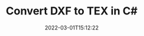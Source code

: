 ---
############################# Static ############################
layout: "auto-gen-conversion"
date: 2022-03-01T15:12:22
draft: false
otherformats: doc docm docx dot dotm dotx fodp htm html mht mhtml odp odt otp pot potm potx pps ppsm ppsx ppt pptm pptx rtf
breadcrumb: DXF to TEX in C#

############################# Head ############################
head_title: "DXF to TEX Converter in C#"
head_description: "Convert DXF to TEX in .NET using a few lines of code. Use the GroupDocs Document Conversion API to convert over 160 file formats."

############################# Header ############################
title: "Convert DXF to TEX in C#"
description: "DXF to TEX conversion with a few lines of .NET code"
bg_image: "https://cms.admin.containerize.com/templates/aspose/App_Themes/V3/images/bg/header1.png"
bg_overlay: false
button:
    enable: true

############################# SubMenu ############################
submenu:
    enable: true

    left:
        img_alt: "GroupDocs.Conversion for .NET"
        image: "https://cms.admin.containerize.com/templates/groupdocs/images/product-logos/90x90-noborder/groupdocs-conversion-net.png"
        product: "GroupDocs.Conversion"
        platform: ".NET"

    

############################# About ############################
about:
    enable: true
    title: "About GroupDocs.Conversion для .NET API"
    content: |
        [GroupDocs.Conversion for .NET](https://products.groupdocs.com/conversion/net/) can be used to convert Microsoft Word, Excel, PowerPoint, PDF, Visio and other formats. GroupDocs.Conversion is a standalone API that is suitable for back-end and internal systems where high performance is required. It does not depend on any software such as Microsoft or Open Office.
    

overview:
    enable: true
    content: |
        Convert your DXF files to TEX in .NET easily. You can use just a couple of C# code lines in any platform of your choice like - Windows, Linux, macOS.
        You can try DXF to TEX conversion for free and evaluate conversion results quality.
        Along with simple file conversion scenarios you can try more advanced options for loading source DXF file and for saving output TEX result. 
        
        For example, for the source DXF file you may use the following load options:

        * auto-detect file format;
        * specify password for protected files (if file format supports it);
        * replace missing fonts to preserve document appearance.
        
        There are also advanced convert options for the TEX file:

        * convert specific document page or page range;
        * add a watermark to the converted TEX file.

        Once conversion is completed you can save your TEX file to the local file path or any third-party storage like FTP, Amazon S3, Google Drive, Dropbox etc.
        Please note - to convert DXF to TEX there is no need for any additional software installed - like MS Office, Open Office, Adobe Acrobat Reader etc. 


############################# Steps ############################
steps:
    enable: true
    title_left: "Steps to convert DXF to TEX in C#"
    content_left: |
        [GroupDocs.Conversion](https://products.groupdocs.com/conversion/net/) makes it easy for developers to convert a DXF file to TEX with a few lines of code.

        * Create an instance of the Converter class and provide the file DXF with the full path
        * Create and set ConvertOptions for TEX type.
        * Call the Converter.Convert method and pass the full path and format (TEX) as a parameter
        
    title_right: "System Requirements"
    content_right: |
        Basic conversion with GroupDocs.Conversion for .NET can be done in just a few simple steps. Our APIs are supported on all major platforms and operating systems. Before executing the code below, make sure you have the following prerequisites installed on your system.

        * Operating systems: Microsoft Windows, Linux, MacOS
        * Development environments: Microsoft Visual Studio, Xamarin, MonoDevelop
        * Frameworks: .NET Framework, .NET Standard, .NET Core, Mono
        * Get the latest GroupDocs.Conversion for .NET from [Nuget](https://www.nuget.org/packages/groupdocs.conversion)
        
    code: |
        ```cs
        // Load DXF file
        var converter = new GroupDocs.Conversion.Converter("template.dxf");
        // Set conversion parameters for TEX format
        var convertOptions = converter.GetPossibleConversions()["tex"].ConvertOptions;
        // Convert to TEX format
        converter.Convert("output.tex", convertOptions);        
        ```
        
demos:
    enable: true
    title: "DXF to TEX Live Demo"
    content: |
       Convert DXF to TEX now by visiting the [GroupDocs.Conversion App](https://products.groupdocs.app/conversion/family) website. Online demo has the following advantages
          

more_formats:
    enable: true
    title: "Other supported transformations DXF"
    content: "You can also convert DXF to many other file formats. Please see the list below."
       
       
back_to_top:
    enable: true
---